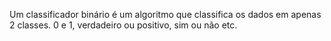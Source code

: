 ---
---

Um classificador binário é um algoritmo que classifica os dados em apenas 2 classes. 0 e 1, verdadeiro ou positivo, sim ou não etc. 